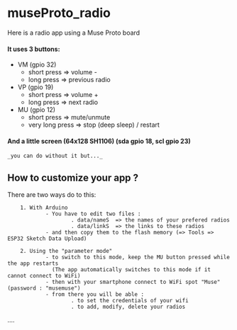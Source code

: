 # museProto_radio
Here is a radio app using a Muse Proto board

#### It uses 3 buttons:
   - VM (gpio 32)
        - short press => volume -
        - long press => previous radio
   - VP (gpio 19)
        - short press => volume +
        - long press => next radio
   - MU (gpio 12)
        - short press => mute/unmute
        - very long press => stop (deep sleep) / restart
        
#### And a little screen (64x128 SH1106) (sda gpio 18, scl gpio 23)
   	_you can do without it but..._
         
        
## How to customize your app ?

There  are two ways do to this:

		1. With Arduino
				- You have to edit two files :
						. data/nameS  => the names of your prefered radios
						. data/linkS  => the links to these radios
				- and then copy them to the flash memory (=> Tools =>  ESP32 Sketch Data Upload)
            
		2. Using the "parameter mode"  
				- to switch to this mode, keep the MU button pressed while the app restarts
                  (The app automatically switches to this mode if it cannot connect to WiFi)
				- then with your smartphone connect to WiFi spot "Muse" (password : "musemuse")
				- from there you will be able :
						. to set the credentials of your wifi
						. to add, modify, delete your radios
            
 ....                    
